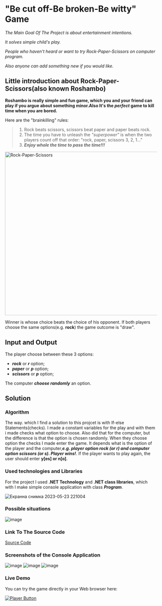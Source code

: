 # "Be cut off-Be broken-Be witty" Game
*The Main Goal Of The Project is about entertainment intentions.*

*It solves simple child's play.*

*People who haven't heard or want to try Rock-Paper-Scissors on computer program.*

*Also anyone can add something new if you would like.*

## Little introduction about Rock-Paper-Scissors(also known Roshambo)
**Roshambo is really simple and fun game, which you and your friend can play
if you argue about something minor.Also It's the _perfect_ game to kill 
time when you are bored.**

Here are the "brainkilling" rules:
>1. Rock beats scissors, scissors beat paper and paper beats rock.
>2. The time you have to unleash the _"superpower"_ is when the two players count off that order: "rock, paper, scissors 3, 2, 1..."
>3. ***Enjoy whole the time to pass the time!!!***

<picture>
  <source media="(prefers-color-scheme: dark)" srcset="https://github.com/rumenvasil3v/Ordering-Of-The-Three-Items-By-Zenyx/assets/133911957/839118ae-9f52-4bbe-9d2c-aeb49b2bd041">
  <source media="(prefers-color-scheme: light)" srcset="https://github.com/rumenvasil3v/Ordering-Of-The-Three-Items-By-Zenyx/assets/133911957/839118ae-9f52-4bbe-9d2c-aeb49b2bd041">
  <img alt="Rock-Paper-Scissors" width = "540px" src="https://github.com/rumenvasil3v/Ordering-Of-The-Three-Items-By-Zenyx/assets/133911957/839118ae-9f52-4bbe-9d2c-aeb49b2bd041">
</picture>

Winner is whose choice beats the choice of his opponent. If both players choose the same options(e.g. **rock**) the game outcome is "draw".

## Input and Output
The player choose between these 3 options:

  * ***rock*** or ***r*** option;
  * ***paper*** or ***p*** option;
  * ***scissors*** or ***p*** option;
  
The computer ***choose randomly*** an option.

## Solution
### Algorithm
The way. which I find a solution to this projcet is with If-else Statements(checks). I made a constant variables for the play and with them
i made checks what option to choose. Also did that for the computer, but the difference is that the option is chosen randomly. When they choose option the checks I made enter the game. It depends what is the option of the player and the computer,***e.g. player option rock (or r) and computer option scissors (or s). Player wins!***. If the player wants to play again, the user should enter **y[es] or n[o]**.

### Used technologies and Libraries
For the project I used **.NET Technology** and **.NET class libraries**, which with I make simple console application with class ***Program***.

![Екранна снимка 2023-05-23 221004](https://github.com/rumenvasil3v/Ordering-Of-The-Three-Items-By-Zenyx/assets/133911957/3e7bec9b-1298-4706-ae4a-3291ccb5edc3)

### Possible situations

![image](https://github.com/rumenvasil3v/Ordering-Of-The-Three-Items-By-Zenyx/assets/133911957/5a97c84c-231b-4a57-8246-398c52816a4b)

### Link To The Source Code

[Source Code](RockPaperScissors-Game.cs)

### Screenshots of the Console Application

![image](https://github.com/rumenvasil3v/Ordering-Of-The-Three-Items-By-Zenyx/assets/133911957/e7a9208b-60d4-4309-8640-40b158e79504)
![image](https://github.com/rumenvasil3v/Ordering-Of-The-Three-Items-By-Zenyx/assets/133911957/6df8743d-f327-4031-a500-29939a522075)
![image](https://github.com/rumenvasil3v/Ordering-Of-The-Three-Items-By-Zenyx/assets/133911957/7fb00674-6c84-4773-acf8-7d0a8bf51049)

### Live Demo

You can try the game directly in your Web browser here:

[<image alt = "Player Button" src = "https://replit.com/@rumenvasil3v/Rock-Paper-Scissors-Game-By-Rumen#Main.cs"/>](https://github.com/rumenvasil3v/Ordering-Of-The-Three-Items-By-Zenyx/assets/133911957/cdc3597f-ee34-4d32-9f29-491951cb9029)
